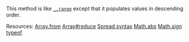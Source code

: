 This method is like <a href="#range"><code>\_.range</code></a> except that it populates values in descending order.

Resources: [Array.from](https://developer.mozilla.org/docs/Web/JavaScript/Reference/Global_Objects/Array/from) [Array#reduce](https://developer.mozilla.org/docs/Web/JavaScript/Reference/Global_Objects/Array/reduce) [Spread syntax](https://developer.mozilla.org/docs/Web/JavaScript/Reference/Operators/Spread_syntax) [Math.abs](https://developer.mozilla.org/docs/Web/JavaScript/Reference/Global_Objects/Math/abs) [Math.sign](https://developer.mozilla.org/docs/Web/JavaScript/Reference/Global_Objects/Math/sign) [typeof](https://developer.mozilla.org/docs/Web/JavaScript/Reference/Operators/typeof)
